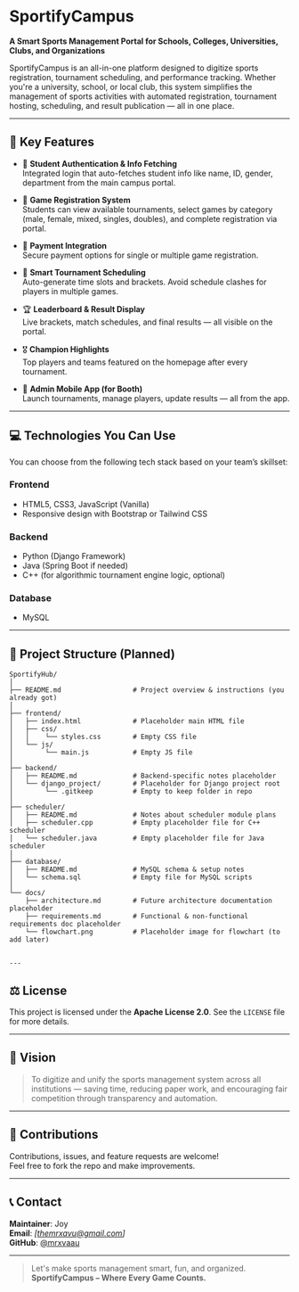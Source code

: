 # SportifyCampus

**A Smart Sports Management Portal for Schools, Colleges, Universities, Clubs, and Organizations**

SportifyCampus is an all-in-one platform designed to digitize sports registration, tournament scheduling, and performance tracking. Whether you're a university, school, or local club, this system simplifies the management of sports activities with automated registration, tournament hosting, scheduling, and result publication — all in one place.

---

## 🚀 Key Features

- 🔐 **Student Authentication & Info Fetching**  
  Integrated login that auto-fetches student info like name, ID, gender, department from the main campus portal.

- 📝 **Game Registration System**  
  Students can view available tournaments, select games by category (male, female, mixed, singles, doubles), and complete registration via portal.

- 💸 **Payment Integration**  
  Secure payment options for single or multiple game registration.

- 📆 **Smart Tournament Scheduling**  
  Auto-generate time slots and brackets. Avoid schedule clashes for players in multiple games.

- 🏆 **Leaderboard & Result Display**  
  Live brackets, match schedules, and final results — all visible on the portal.

- 🎖 **Champion Highlights**  
  Top players and teams featured on the homepage after every tournament.

- 📱 **Admin Mobile App (for Booth)**  
  Launch tournaments, manage players, update results — all from the app.

---

## 💻 Technologies You Can Use

You can choose from the following tech stack based on your team’s skillset:

### Frontend
- HTML5, CSS3, JavaScript (Vanilla)
- Responsive design with Bootstrap or Tailwind CSS

### Backend
- Python (Django Framework)
- Java (Spring Boot if needed)
- C++ (for algorithmic tournament engine logic, optional)

### Database
- MySQL

---

## 📁 Project Structure (Planned)
```
SportifyHub/
│
├── README.md                  # Project overview & instructions (you already got)
│
├── frontend/
│   ├── index.html             # Placeholder main HTML file
│   ├── css/
│   │    └── styles.css        # Empty CSS file
│   └── js/
│        └── main.js           # Empty JS file
│
├── backend/
│   ├── README.md              # Backend-specific notes placeholder
│   └── django_project/        # Placeholder for Django project root
│        └── .gitkeep          # Empty to keep folder in repo
│
├── scheduler/
│   ├── README.md              # Notes about scheduler module plans
│   ├── scheduler.cpp          # Empty placeholder file for C++ scheduler
│   └── scheduler.java         # Empty placeholder file for Java scheduler
│
├── database/
│   ├── README.md              # MySQL schema & setup notes
│   └── schema.sql             # Empty file for MySQL scripts
│
└── docs/
    ├── architecture.md        # Future architecture documentation placeholder
    ├── requirements.md        # Functional & non-functional requirements doc placeholder
    └── flowchart.png          # Placeholder image for flowchart (to add later)


---
```

## ⚖ License

This project is licensed under the **Apache License 2.0**. See the `LICENSE` file for more details.

---

## 🧠 Vision

> To digitize and unify the sports management system across all institutions — saving time, reducing paper work, and encouraging fair competition through transparency and automation.

---

## 🙌 Contributions

Contributions, issues, and feature requests are welcome!  
Feel free to fork the repo and make improvements.

---

## 📞 Contact

**Maintainer**: Joy  
**Email**: *[themrxavu@gmail.com]*  
**GitHub**: [@mrxvaau](https://github.com/mrxvaau)

---

> Let's make sports management smart, fun, and organized.  
> **SportifyCampus – Where Every Game Counts.**
